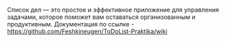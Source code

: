 Список дел — это простое и эффективное приложение для управления задачами, которое поможет вам оставаться организованным и продуктивным. 
Документация по ссылке - https://github.com/Feshkineugen/ToDoList-Praktika/wiki

